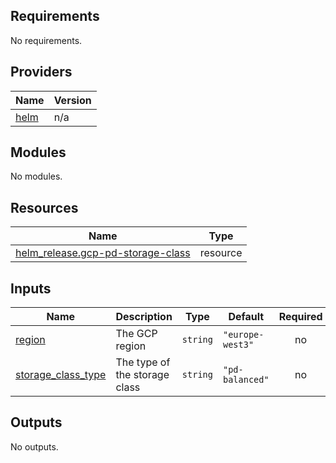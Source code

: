 <!-- BEGIN_TF_DOCS -->
## Requirements

No requirements.

## Providers

| Name | Version |
|------|---------|
| <a name="provider_helm"></a> [helm](#provider\_helm) | n/a |

## Modules

No modules.

## Resources

| Name | Type |
|------|------|
| [helm_release.gcp-pd-storage-class](https://registry.terraform.io/providers/hashicorp/helm/latest/docs/resources/release) | resource |

## Inputs

| Name | Description | Type | Default | Required |
|------|-------------|------|---------|:--------:|
| <a name="input_region"></a> [region](#input\_region) | The GCP region | `string` | `"europe-west3"` | no |
| <a name="input_storage_class_type"></a> [storage\_class\_type](#input\_storage\_class\_type) | The type of the storage class | `string` | `"pd-balanced"` | no |

## Outputs

No outputs.
<!-- END_TF_DOCS -->
